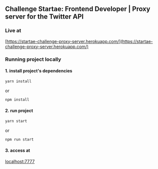 ## Challenge Startae: Frontend Developer | Proxy server for the Twitter API

### Live at
[https://startae-challenge-proxy-server.herokuapp.com/](https://startae-challenge-proxy-server.herokuapp.com/)

### Running project locally
#### 1. install project's dependencies
```sh
yarn install
```
or
```sh
npm install
```

#### 2. run project
```sh
yarn start
```
or
```sh
npm run start
```

#### 3. access at
[localhost:7777](http://localhost:7777/)